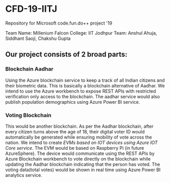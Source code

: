 # CFD-19-IITJ
Repository for Microsoft code.fun.do++ project '19

Team Name: Millenium Falcon
College: IIT Jodhpur
Team: Anshul Ahuja, Siddhant Saoji, Chakshu Gupta

## Our project consists of 2 broad parts:

### Blockchain Aadhar
Using the Azure blockchain service to keep a track of all Indian citizens and their biometric data. This is basically a blockchain alternative of Aadhar. We intend to use the Azure workbench to expose REST APIs with restricted verification only access to the blockchain. The aadhar service would also publish population demographics using Azure Power BI service.

### Voting Blockchain
This would be another blockchain. As per the Aadhar blockchain, after every citizen turns above the age of 18, their digital voter ID would automatically be generated while ensuring mobility of vote across the nation. We intend to create *EVMs based on IOT devices using Azure IOT Core service*. The EVM would be based on Raspberry Pi (in future AzureSphere). The device would communicate using the REST APIs by Azure Blockchain workbench to vote directly on the blockchain while updating the Aadhar blockchain indicating that the person has voted.
The voting data(total votes) would be shown in real time using Azure Power BI analytics service.

